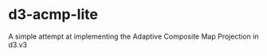 d3-acmp-lite
============

A simple attempt at implementing the Adaptive Composite Map Projection in d3.v3
